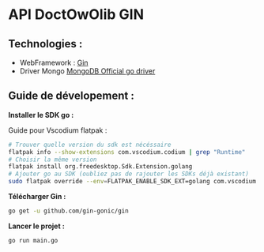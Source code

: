 # API DoctOwOlib GIN

## Technologies :

- WebFramework : [Gin](https://gin-gonic.com/) 
- Driver Mongo [MongoDB Official go driver](https://www.mongodb.com/docs/languages/go/)

## Guide de dévelopement :

**Installer le SDK go :**

Guide pour Vscodium flatpak :
```sh
# Trouver quelle version du sdk est nécéssaire
flatpak info --show-extensions com.vscodium.codium | grep "Runtime"
# Choisir la même version
flatpak install org.freedesktop.Sdk.Extension.golang
# Ajouter go au SDK (oubliez pas de rajouter les SDKs déjà existant)
sudo flatpak override --env=FLATPAK_ENABLE_SDK_EXT=golang com.vscodium.codium
```

**Télécharger Gin :**
```sh
go get -u github.com/gin-gonic/gin
```

**Lancer le projet :**
```sh
go run main.go
```